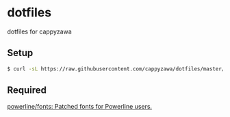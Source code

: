 # dotfiles
dotfiles for cappyzawa

## Setup
```bash
$ curl -sL https://raw.githubusercontent.com/cappyzawa/dotfiles/master/etc/install | bash
```

## Required
[powerline/fonts: Patched fonts for Powerline users\.](https://github.com/powerline/fonts#quick-installation)

